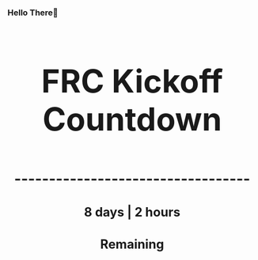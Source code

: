 ### Hello There👋

<!---START-TIMER--->
<h3 align='center' style='font-size: 64px;'>FRC Kickoff Countdown</h3>
<h3 align='center' style='font-size: 30px;'>----------------------------------</h3>
<h3 align='center' style='font-size: 25px;'>8 days | 2 hours</h3>
<h3 align='center' style='font-size: 25px;'>Remaining</h3>
<!---END-TIMER--->
